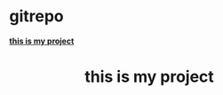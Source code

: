 # gitrepo



<b><u> this is my project </u></b>

<h1 align="center">this is my project </h1> 

<div align="center">